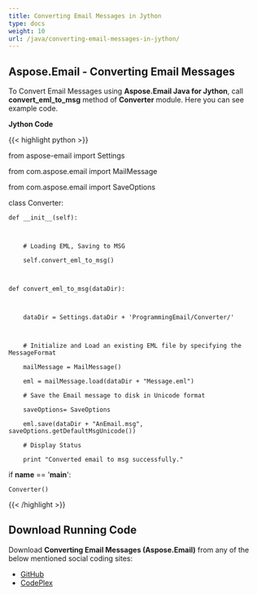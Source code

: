 ```yaml
---
title: Converting Email Messages in Jython
type: docs
weight: 10
url: /java/converting-email-messages-in-jython/
---
```


## **Aspose.Email - Converting Email Messages**
To Convert Email Messages using **Aspose.Email Java for Jython**, call **convert_eml_to_msg** method of **Converter** module. Here you can see example code.

**Jython Code**

{{< highlight python >}}

 from aspose-email import Settings

from com.aspose.email import MailMessage

from com.aspose.email import SaveOptions

class Converter:

    def __init__(self):



        # Loading EML, Saving to MSG

        self.convert_eml_to_msg()



    def convert_eml_to_msg(dataDir):



        dataDir = Settings.dataDir + 'ProgrammingEmail/Converter/'



        # Initialize and Load an existing EML file by specifying the MessageFormat

        mailMessage = MailMessage()

        eml = mailMessage.load(dataDir + "Message.eml")

        # Save the Email message to disk in Unicode format

        saveOptions= SaveOptions

        eml.save(dataDir + "AnEmail.msg", saveOptions.getDefaultMsgUnicode())

        # Display Status

        print "Converted email to msg successfully."



if __name__ == '__main__':        

    Converter()

{{< /highlight >}}
## **Download Running Code**
Download **Converting Email Messages (Aspose.Email)** from any of the below mentioned social coding sites:

- [GitHub](https://github.com/aspose-email/Aspose.Email-for-Java/releases/tag/Aspose.Email_Java_for_Jython-v1.0)
- [CodePlex](https://asposeemailjavajython.codeplex.com/releases/view/620655)
